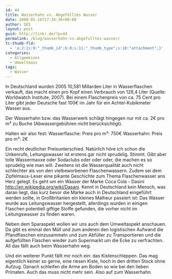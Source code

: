 ```yaml
---
id: 44
title: Wasserhahn vs. Abgefülltes Wasser
date: 2008-05-16T17:34:36+00:00
author: SES
layout: post
guid: http://tinkr.de/?p=44
permalink: /blog/wasserhahn-vs-abgefulltes-wasser/
tc-thumb-fld:
  - 'a:2:{s:9:"_thumb_id";b:0;s:11:"_thumb_type";s:10:"attachment";}'
categories:
  - Allgemeines
  - Umweltmaus
tags:
  - Wasser
---
```

In Deutschland wurden 2005 10,581 Millarden Liter in Wasserflaschen verkauft, das macht einen pro Kopf einen Verbrauch von 128,4 Liter (Quelle: Worldwatch Institute, 2007). Bei einem Flaschenpreis von ca. 75 Cent pro Liter gibt jeder Deutsche fast 100€ im Jahr für ein Achtel-Kubikmeter Wasser aus.

Der Wasserhahn bzw. das Wasserwerk schlägt hingegen nur mit ca. 2€ pro m³ zu Buche (Abwassergebühren nicht berücksichtigt).

Halten wir also fest:
Wasserflasche: Preis pro m³: 750€
Wasserhahn: Preis pro m³: 2€

Ein recht deutlicher Preisunterschied.
Natürlich höre ich schon die Unkenrufe, Leitungswasser ist erstens gar nicht sprudelig. Stimmt. Gibt aber tolle Wassermaxxe oder Sodaclubs oder oder oder, die machen es so sprudelig wie man will.
Zweitens ist die Wasserqualität auch nicht schlechter als von den vielbeworbenen Flaschenwassern. Zudem sei dem Zipfelmaus-Leser eine pikante Geschichte zum Thema Flaschenwasser ans Herz gelegt. Es geht um ein Wasser der Marke Coca Cola - Dasini <http://en.wikipedia.org/wiki/Dasani>. Kennt in Deutschland kein Mensch, was daran liegt, das kurz bevor die Marke auch in Deutschland eingeführt werden sollte, in Großbritanien ein kleines Malheur passiert ist: Das Wasser wurde aus Leitungswasser hergestellt, allerdings wurden in einigen Flaschen potentiell giftige Stoffe gefunden, die vorher nicht im Leitungswasser zu finden waren.

Neben dem Sparaspekt wollen wir uns auch dem Umweltaspekt anschauen. Da gibt es einmal den Müll und zum anderen den logistischen Aufwand die Pfandflaschen einzusammeln und zum Abfüller zu Transportieren und die aufgefüllten Flaschen wieder zum Supermarkt um die Ecke zu verfrachten. All das fällt auch beim Wasserhahn weg.

Und ein weiterer Punkt fällt mir noch ein: das Kistenschleppen. Das mag eigentlich keiner so gerne, eine riesen Kiste, hoch in den dritten Stock ohne Aufzug. Danach schleifen die Arme am Boden so wie bei den lieben Primaten. Auch das muss nicht mehr sein. Also auf zum Wasserhahn.
